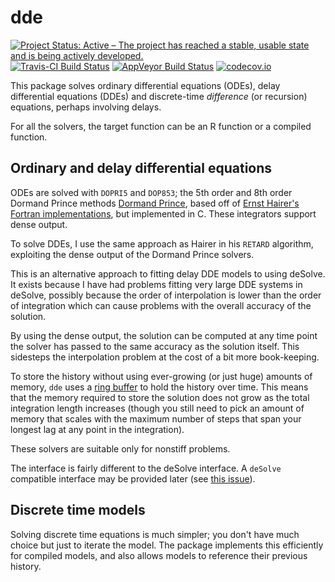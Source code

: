 # dde

[![Project Status: Active – The project has reached a stable, usable state and is being actively developed.](https://www.repostatus.org/badges/latest/active.svg)](https://www.repostatus.org/#active)
[![Travis-CI Build Status](https://travis-ci.org/richfitz/dde.svg?branch=master)](https://travis-ci.org/richfitz/dde)
[![AppVeyor Build Status](https://ci.appveyor.com/api/projects/status/github/richfitz/dde?branch=master&svg=true)](https://ci.appveyor.com/project/richfitz/dde)
[![codecov.io](https://codecov.io/github/richfitz/dde/coverage.svg?branch=master)](https://codecov.io/github/richfitz/dde?branch=master)

This package solves ordinary differential equations (ODEs), delay differential equations (DDEs) and discrete-time *difference* (or recursion) equations, perhaps involving delays.

For all the solvers, the target function can be an R function or a compiled function.

## Ordinary and delay differential equations

ODEs are solved with `DOPRI5` and `DOP853`; the 5th order and 8th order Dormand Prince methods [Dormand Prince](https://en.wikipedia.org/wiki/Dormand%E2%80%93Prince_method), based off of [Ernst Hairer's Fortran implementations](http://www.unige.ch/~hairer/software.html), but implemented in C.  These integrators support dense output.

To solve DDEs, I use the same approach as Hairer in his `RETARD` algorithm, exploiting the dense output of the Dormand Prince solvers.

This is an alternative approach to fitting delay DDE models to using deSolve.  It exists because I have had problems fitting very large DDE systems in deSolve, possibly because the order of interpolation is lower than the order of integration which can cause problems with the overall accuracy of the solution.

By using the dense output, the solution can be computed at any time point the solver has passed to the same accuracy as the solution itself.  This sidesteps the interpolation problem at the cost of a bit more book-keeping.

To store the history without using ever-growing (or just huge) amounts of memory, `dde` uses a [ring buffer](https://github.com/richfitz/ring) to hold the history over time.  This means that the memory required to store the solution does not grow as the total integration length increases (though you still need to pick an amount of memory that scales with the maximum number of steps that span your longest lag at any point in the integration).

These solvers are suitable only for nonstiff problems.

The interface is fairly different to the deSolve interface.  A `deSolve` compatible interface may be provided later (see [this issue](https://github.com/richfitz/dde/issues/2)).

## Discrete time models

Solving discrete time equations is much simpler; you don't have much choice but just to iterate the model.  The package implements this efficiently for compiled models, and also allows models to reference their previous history.
